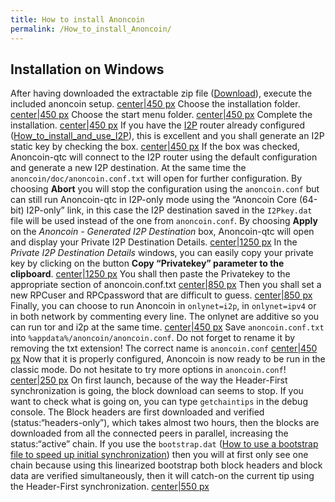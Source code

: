 ```yaml
---
title: How to install Anoncoin
permalink: /How_to_install_Anoncoin/
---
```


Installation on Windows
-----------------------

After having downloaded the extractable zip file ([Download](/Download "wikilink")), execute the included anoncoin setup. [center|450 px](/File:Welcome_setup.PNG "wikilink") Choose the installation folder. [center|450 px](/File:Install2.PNG "wikilink") Choose the start menu folder. [center|450 px](/File:Install3.PNG "wikilink") Complete the installation. [center|450 px](/File:Install4.PNG "wikilink") If you have the [I2P](/I2P "wikilink") router already configured ([How_to_install_and_use_I2P](/How_to_install_and_use_I2P "wikilink")), this is excellent and you shall generate an I2P static key by checking the box. [center|450 px](/File:Install5.PNG "wikilink") If the box was checked, Anoncoin-qtc will connect to the I2P router using the default configuration and generate a new I2P destination. At the same time the `anoncoin/doc/anoncoin.conf.txt` will open for further configuration. By choosing **Abort** you will stop the configuration using the `anoncoin.conf` but can still run Anoncoin-qtc in I2P-only mode using the “Anoncoin Core (64-bit) I2P-only” link, in this case the I2P destination saved in the `I2Pkey.dat` file will be used instead of the one from `anoncoin.conf`. By choosing **Apply** on the *Anoncoin - Generated I2P Destination* box, Anoncoin-qtc will open and display your Private I2P Destination Details. [center|1250 px](/File:Install6.PNG "wikilink") In the *Private I2P Destination Details* windows, you can easily copy your private key by clicking on the button **Copy “Privatekey” parameter to the clipboard**. [center|1250 px](/File:Install7.PNG "wikilink") You shall then paste the Privatekey to the appropriate section of anoncoin.conf.txt [center|850 px](/File:Install9c.png "wikilink") Then you shall set a new RPCuser and RPCpassword that are difficult to guess. [center|850 px](/File:Install9.png "wikilink") Finally, you can choose to run Anoncoin in `onlynet=i2p`, in `onlynet=ipv4` or in both network by commenting every line. The onlynet are additive so you can run tor and i2p at the same time. [center|450 px](/File:Install9b.png "wikilink") Save `anoncoin.conf.txt` into `%appdata%/anoncoin/anoncoin.conf`. Do not forget to rename it by removing the txt extension! The correct name is `anoncoin.conf` [center|450 px](/File:Install9d.png "wikilink") Now that it is properly configured, Anoncoin is now ready to be run in the classic mode. Do not hesitate to try more options in `anoncoin.conf`! [center|250 px](/File:Install9e.png "wikilink") On first launch, because of the way the Header-First synchronization is going, the block download can seems to stop. If you want to check what is going on, you can type `getchaintips` in the debug console. The Block headers are first downloaded and verified (status:“headers-only”), which takes almost two hours, then the blocks are downloaded from all the connected peers in parallel, increasing the status:“active” chain. If you use the `bootstrap.dat` ([How to use a bootstrap file to speed up initial synchronization](/How_to_use_a_bootstrap_file_to_speed_up_initial_synchronization "wikilink")) then you will at first only see one chain because using this linearized bootstrap both block headers and block data are verified simultaneously, then it will catch-on the current tip using the Header-First synchronization. [center|550 px](/File:Install9f.png "wikilink")